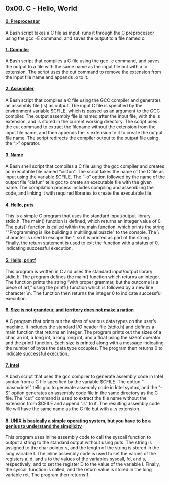 ## 0x00. C - Hello, World

#### [0. Preprocessor](0-preprocessor)

A Bash script takes a C file as input, runs it through the C preprocessor using the gcc -E command, and saves the output to a file named c.

#### [1. Compiler](1-compiler)

A Bash script that compiles a C file using the gcc -c command, and saves the output to a file with the same name as the input file but with a .o extension. The script uses the cut command to remove the extension from the input file name and appends .o to it.

#### [2. Assembler](2-assembler)

A Bash script that compiles a C file using the GCC compiler and generates an assembly file (.s) as output. The input C file is specified by the environment variable $CFILE, which is passed as an argument to the GCC compiler. The output assembly file is named after the input file, with the .s extension, and is stored in the current working directory. The script uses the cut command to extract the filename without the extension from the input file name, and then appends the .s extension to it to create the output file name. The script redirects the compiler output to the output file using the “>” operator.

#### [3. Name](3-name)

A Bash shell script that compiles a C file using the gcc compiler and creates an executable file named “cisfun”. The script takes the name of the C file as input using the variable $CFILE. The “-o” option followed by the name of the output file “cisfun” tells gcc to create an executable file with the given name. The compilation process includes compiling and assembling the code, and linking it with required libraries to create the executable file. 

#### [4. Hello, puts](4-puts.c)

This is a simple C program that uses the standard input/output library stdio.h. The main() function is defined, which returns an integer value of 0. The puts() function is called within the main function, which prints the string "\"Programming is like building a multilingual puzzle" to the console. The \ character is used to escape the ", so it is printed as part of the string. Finally, the return statement is used to exit the function with a status of 0, indicating successful execution.

#### [5. Hello, printf](5-printf.c)

This program is written in C and uses the standard input/output library stdio.h. The program defines the main() function which returns an integer. The function prints the string “with proper grammar, but the outcome is a piece of art,” using the printf() function which is followed by a new line character \n. The function then returns the integer 0 to indicate successful execution.

#### [6. Size is not grandeur, and territory does not make a nation](6-size.c)

A C program that prints out the sizes of various data types on the user’s machine. It includes the standard I/O header file (stdio.h) and defines a main function that returns an integer. The program prints out the sizes of a char, an int, a long int, a long long int, and a float using the sizeof operator and the printf function. Each size is printed along with a message indicating the number of bytes the data type occupies. The program then returns 0 to indicate successful execution.

#### [7. Intel](100-intel)

A bash script that uses the gcc compiler to generate assembly code in Intel syntax from a C file specified by the variable $CFILE. The option “-masm=intel” tells gcc to generate assembly code in Intel syntax, and the “-S” option generates an assembly code file in the same directory as the C file. The “cut” command is used to extract the file name without the extension from $CFILE and append “.s” to it. The resulting assembly code file will have the same name as the C file but with a .s extension.

#### [8. UNIX is basically a simple operating system, but you have to be a genius to understand the simplicity](101-quote.c)

This program uses inline assembly code to call the syscall function to output a string to the standard output without using puts. The string is assigned to the char pointer s, and the length of the string is stored in the long variable l. The inline assembly code is used to set the values of the registers a, d, and s to the values of the variables syscall, fd, and s, respectively, and to set the register D to the value of the variable l. Finally, the syscall function is called, and the return value is stored in the long variable ret. The program then returns 1.
